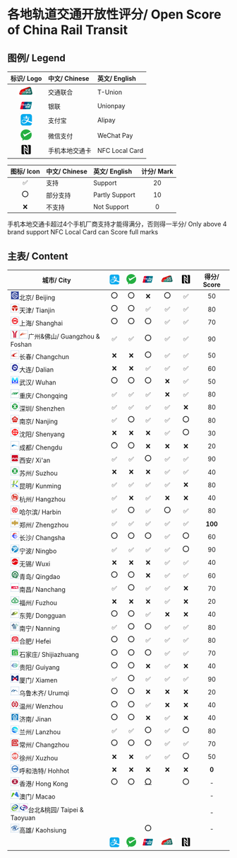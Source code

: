 # 各地轨道交通开放性评分/ Open Score of China Rail Transit

## 图例/ Legend

| 标识/ Logo | 中文/ Chinese | 英文/ English |
| :-: | :- | :- |
| <img src="/images/T-Union.png" width="40" hegiht="40" alt="T-Union"/> | 交通联合 | T-Union |
| <img src="/images/China Unionpay.png" width="30" hegiht="30" alt="Unionpay"/> | 银联 | Unionpay |
| <img src="/images/Alipay.png" width="30" hegiht="30" alt="Alipay"/> | 支付宝 | Alipay |
| <img src="/images/WeChat Pay.png" width="25" hegiht="25" alt="WeChat Pay"/> | 微信支付 | WeChat Pay |
| <img src="/images/NFC.png" width="25" hegiht="25" alt="NFC Local Card"/> | 手机本地交通卡 | NFC Local Card |

| 图标/ Icon | 中文/ Chinese | 英文/ English | 计分/ Mark |
| :-: | :- | :- | :-: |
| ✅ | 支持 | Support | 20 |
| ⭕ | 部分支持 | Partly Support | 10 |
| ❌ | 不支持 | Not Support | 0 |

手机本地交通卡超过4个手机厂商支持才能得满分，否则得一半分/ Only above 4 brand support NFC Local Card can Score full marks

## 主表/ Content

| 城市/ City | <img src="/images/Alipay.png" width="30" hegiht="30" alt="Alipay"/> | <img src="/images/WeChat Pay.png" width="25" hegiht="25" alt="WeChat Pay"/> | <img src="/images/China Unionpay.png" width="30" hegiht="30" alt="Unionpay"/> | <img src="/images/T-Union.png" width="40" hegiht="40" alt="T-Union"/> | <img src="/images/NFC.png" width="25" hegiht="25" alt="NFC Local Card"/> | 得分/ Score |
| --------- | :------------: | :--------------: | :-----------: | :------------: | :-----------: | :--------: |
| <img src="/images/city/bj.gif" width="20" hegiht="20"/>北京/ Beijing | ⭕ | ⭕ | ❌ | ⭕ | ✅ | 50 |
| <img src="/images/city/tj.gif" width="20" hegiht="20"/>天津/ Tianjin | ⭕ | ⭕ | ✅ | ✅ | ✅ | 80 |
| <img src="/images/city/sh.gif" width="20" hegiht="20"/>上海/ Shanghai | ⭕ | ⭕ | ⭕ | ✅ | ✅ | 70 |
| <img src="/images/city/gz.gif" width="20" hegiht="20"/><img src="/images/city/fs.gif" width="20" hegiht="20"/>广州&佛山/ Guangzhou & Foshan | ✅ | ✅ | ⭕ | ✅ | ✅ | 90 |
| <img src="/images/city/cc.gif" width="20" hegiht="20"/>长春/ Changchun | ❌ | ❌ | ⭕ | ✅ | ✅ | 50 |
| <img src="/images/city/dl.gif" width="20" hegiht="20"/>大连/ Dalian | ❌ | ❌ | ✅ | ✅ | ✅ | 60 |
| <img src="/images/city/wh.gif" width="20" hegiht="20"/>武汉/ Wuhan | ⭕ | ⭕ | ⭕ | ❌ | ✅ | 50 |
| <img src="/images/city/cq.gif" width="20" hegiht="20"/>重庆/ Chongqing | ✅ | ✅ | ✅ | ❌ | ✅ | 80 |
| <img src="/images/city/sz.gif" width="20" hegiht="20"/>深圳/ Shenzhen | ✅ | ✅ | ✅ | ✅ | ❌ | 80 | 
| <img src="/images/city/nj.gif" width="20" hegiht="20"/>南京/ Nanjing | ✅ | ⭕ | ✅ | ✅ | ⭕ | 80 |
| <img src="/images/city/sy.gif" width="20" hegiht="20"/>沈阳/ Shenyang | ❌ | ❌ | ❌ | ✅ | ⭕ | 30 |
| <img src="/images/city/cd.gif" width="20" hegiht="20"/>成都/ Chengdu | ⭕ | ⭕ | ❌ | ❌ | ❌ | 20 |
| <img src="/images/city/xa.gif" width="20" hegiht="20"/>西安/ Xi'an | ✅ | ✅ | ⭕ | ✅ | ✅ | 90 |
| <img src="/images/city/sz.gif" width="20" hegiht="20"/>苏州/ Suzhou | ❌ | ❌ | ❌ | ✅ | ✅ | 40 |
| <img src="/images/city/km.gif" width="20" hegiht="20"/>昆明/ Kunming | ✅ | ✅ | ✅ | ✅ | ❌ | 80 |
| <img src="/images/city/hz.gif" width="20" hegiht="20"/>杭州/ Hangzhou | ✅ | ❌ | ✅ | ❌ | ❌ | 40 |
| <img src="/images/city/hrb.gif" width="20" hegiht="20"/>哈尔滨/ Harbin | ✅ | ⭕ | ✅ | ⭕ | ✅ | 80 | 
| <img src="/images/city/zz.gif" width="20" hegiht="20"/>郑州/ Zhengzhou | ✅ | ✅ | ✅ | ✅ | ✅ | **100** |
| <img src="/images/city/cs.gif" width="20" hegiht="20"/>长沙/ Changsha | ⭕ | ⭕ | ⭕ | ✅ | ⭕ | 60 |
| <img src="/images/city/nb.gif" width="20" hegiht="20"/>宁波/ Ningbo | ✅ | ✅ | ✅ | ✅ | ⭕ | 90 |
| <img src="/images/city/wx.gif" width="20" hegiht="20"/>无锡/ Wuxi | ❌ | ❌ | ❌ | ✅ | ✅ | 40 |
| <img src="/images/city/qd.gif" width="20" hegiht="20"/>青岛/ Qingdao | ⭕ | ⭕ | ❌ | ✅ | ✅ | 60 |
| <img src="/images/city/nc.gif" width="20" hegiht="20"/>南昌/ Nanchang | ✅ | ⭕ | ✅ | ✅ | ❌ | 70 |
| <img src="/images/city/fz.gif" width="20" hegiht="20"/>福州/ Fuzhou | ❌ | ❌ | ❌ | ✅ | ❌ | 20 |
| <img src="/images/city/dg.gif" width="20" hegiht="20"/>东莞/ Dongguan | ⭕ | ⭕ | ✅ | ❌ | ❌ | 40 |
| <img src="/images/city/nn.gif" width="20" hegiht="20"/>南宁/ Nanning | ✅ | ⭕ | ⭕ | ✅ | ✅ | 80 | 
| <img src="/images/city/hf.gif" width="20" hegiht="20"/>合肥/ Hefei | ⭕ | ⭕ | ✅ | ✅ | ✅ | 80 |
| <img src="/images/city/sjz.gif" width="20" hegiht="20"/>石家庄/ Shijiazhuang | ⭕ | ⭕ | ⭕ | ✅ | ✅ | 70 |
| <img src="/images/city/gy.gif" width="20" hegiht="20"/>贵阳/ Guiyang | ⭕ | ⭕ | ❌ | ✅ | ❌ | 40 |
| <img src="/images/city/xm.gif" width="20" hegiht="20"/>厦门/ Xiamen | ✅ | ⭕ | ✅ | ✅ | ✅ | 90 |
| <img src="/images/city/wlmq.gif" width="20" hegiht="20"/>乌鲁木齐/ Urumqi | ⭕ | ⭕ | ❌ | ❌ | ❌ | 20 |
| <img src="/images/city/wz.gif" width="20" hegiht="20"/>温州/ Wenzhou | ⭕ | ⭕ | ✅ | ❌ | ❌ | 40 | 
| <img src="/images/city/jn.gif" width="20" hegiht="20"/>济南/ Jinan | ⭕ | ⭕ | ❌ | ✅ | ❌ | 40 |
| <img src="/images/city/lz.gif" width="20" hegiht="20"/>兰州/ Lanzhou | ✅ | ✅ | ⭕ | ✅ | ⭕ | 80 |
| <img src="/images/city/cz.gif" width="20" hegiht="20"/>常州/ Changzhou | ⭕ | ⭕ | ⭕ | ✅ | ✅ | 70 |
| <img src="/images/city/xz.gif" width="20" hegiht="20"/>徐州/ Xuzhou | ❌ | ❌ | ✅ | ✅ | ⭕ | 50 |
| <img src="/images/city/hhht.gif" width="20" hegiht="20"/>呼和浩特/ Hohhot | ❌ | ❌ | ❌ | ❌ | ❌ | **0** |
| <img src="/images/city/hk.gif" width="20" hegiht="20"/>香港/ Hong Kong | ⭕ | ⭕ | [⭕](https://www.unionpayintl.com/cn/mediaCenter/newsCenter/companyNews/4733.shtml) | | ⭕ | - |
| <img src="/images/city/mo.gif" width="20" hegiht="20"/>澳门/ Macao | | | | | | - |
| <img src="/images/city/tp.gif" width="20" hegiht="20"/><img src="/images/city/ty.gif" width="20" hegiht="20"/>台北&桃园/ Taipei & Taoyuan | | | | | | - |
| <img src="/images/city/kh.gif" width="20" hegiht="20"/>高雄/ Kaohsiung | | | ⭕ | | | - |
| | <img src="/images/Alipay.png" width="30" hegiht="30" alt="Alipay"/> | <img src="/images/WeChat Pay.png" width="25" hegiht="25" alt="WeChat Pay"/> | <img src="/images/China Unionpay.png" width="30" hegiht="30" alt="Unionpay"/> | <img src="/images/T-Union.png" width="40" hegiht="40" alt="T-Union"/> | <img src="/images/NFC.png" width="25" hegiht="25" alt="NFC Local Card"/> | |
